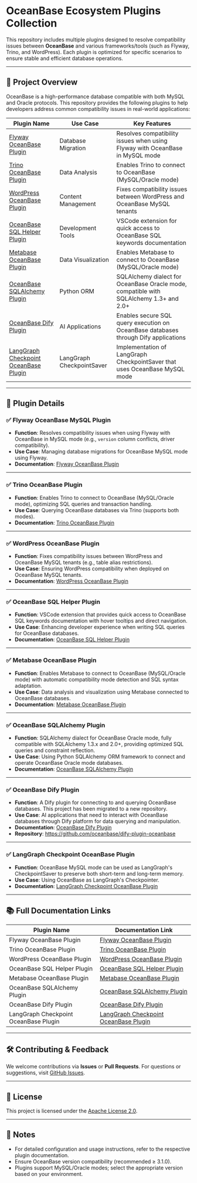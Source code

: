 # OceanBase Ecosystem Plugins Collection

This repository includes multiple plugins designed to resolve compatibility issues between **OceanBase** and various frameworks/tools (such as Flyway, Trino, and WordPress). Each plugin is optimized for specific scenarios to ensure stable and efficient database operations.

---

## 🧩 Project Overview

OceanBase is a high-performance database compatible with both MySQL and Oracle protocols. This repository provides the following plugins to help developers address common compatibility issues in real-world applications:

| Plugin Name                                                                             | Use Case                  | Key Features                                                                           |
| --------------------------------------------------------------------------------------- | ------------------------- | -------------------------------------------------------------------------------------- |
| [Flyway OceanBase Plugin](./flyway-oceanbase-plugin/README.md)                             | Database Migration        | Resolves compatibility issues when using Flyway with OceanBase in MySQL mode           |
| [Trino OceanBase Plugin](./trino-oceanbase-plugin/README.md)                               | Data Analysis             | Enables Trino to connect to OceanBase (MySQL/Oracle mode)                              |
| [WordPress OceanBase Plugin](./wordpress-oceanbase-plugin/README.md)                       | Content Management        | Fixes compatibility issues between WordPress and OceanBase MySQL tenants               |
| [OceanBase SQL Helper Plugin](./oceanbase-sql-helper-plugin/README.md)                     | Development Tools         | VSCode extension for quick access to OceanBase SQL keywords documentation              |
| [Metabase OceanBase Plugin](./metabase-oceanbase-plugin/README.md)                         | Data Visualization        | Enables Metabase to connect to OceanBase (MySQL/Oracle mode)                           |
| [OceanBase SQLAlchemy Plugin](./oceanbase-sqlalchemy-plugin/README.md)                     | Python ORM                | SQLAlchemy dialect for OceanBase Oracle mode, compatible with SQLAlchemy 1.3+ and 2.0+ |
| [OceanBase Dify Plugin](./dify-plugin-oceanbase/README.md)                                 | AI Applications           | Enables secure SQL query execution on OceanBase databases through Dify applications    |
| [LangGraph Checkpoint OceanBase Plugin](./langgraph-checkpoint-oceanbase-plugin/README.md) | LangGraph CheckpointSaver | Implementation of LangGraph CheckpointSaver that uses OceanBase MySQL mode             |

---

## 📁 Plugin Details

### ✅ Flyway OceanBase MySQL Plugin

- **Function**: Resolves compatibility issues when using Flyway with OceanBase in MySQL mode (e.g., `version` column conflicts, driver compatibility).
- **Use Case**: Managing database migrations for OceanBase MySQL mode using Flyway.
- **Documentation**: [Flyway OceanBase Plugin](./flyway-oceanbase-plugin/README.md)

---

### ✅ Trino OceanBase Plugin

- **Function**: Enables Trino to connect to OceanBase (MySQL/Oracle mode), optimizing SQL queries and transaction handling.
- **Use Case**: Querying OceanBase databases via Trino (supports both modes).
- **Documentation**: [Trino OceanBase Plugin](./trino-oceanbase-plugin/README.md)

---

### ✅ WordPress OceanBase Plugin

- **Function**: Fixes compatibility issues between WordPress and OceanBase MySQL tenants (e.g., table alias restrictions).
- **Use Case**: Ensuring WordPress compatibility when deployed on OceanBase MySQL tenants.
- **Documentation**: [WordPress OceanBase Plugin](./wordpress-oceanbase-plugin/README.md)

---

### ✅ OceanBase SQL Helper Plugin

- **Function**: VSCode extension that provides quick access to OceanBase SQL keywords documentation with hover tooltips and direct navigation.
- **Use Case**: Enhancing developer experience when writing SQL queries for OceanBase databases.
- **Documentation**: [OceanBase SQL Helper Plugin](./oceanbase-sql-helper-plugin/README.md)

---

### ✅ Metabase OceanBase Plugin

- **Function**: Enables Metabase to connect to OceanBase (MySQL/Oracle mode) with automatic compatibility mode detection and SQL syntax adaptation.
- **Use Case**: Data analysis and visualization using Metabase connected to OceanBase databases.
- **Documentation**: [Metabase OceanBase Plugin](./metabase-oceanbase-plugin/README.md)

---

### ✅ OceanBase SQLAlchemy Plugin

- **Function**: SQLAlchemy dialect for OceanBase Oracle mode, fully compatible with SQLAlchemy 1.3.x and 2.0+, providing optimized SQL queries and constraint reflection.
- **Use Case**: Using Python SQLAlchemy ORM framework to connect and operate OceanBase Oracle mode databases.
- **Documentation**: [OceanBase SQLAlchemy Plugin](./oceanbase-sqlalchemy-plugin/README.md)

---

### ✅ OceanBase Dify Plugin

- **Function**: A Dify plugin for connecting to and querying OceanBase databases. This project has been migrated to a new repository.
- **Use Case**: AI applications that need to interact with OceanBase databases through Dify platform for data querying and manipulation.
- **Documentation**: [OceanBase Dify Plugin](./dify-plugin-oceanbase/README.md)
- **Repository**: https://github.com/oceanbase/dify-plugin-oceanbase

---

### ✅ LangGraph Checkpoint OceanBase Plugin

- **Function**: OceanBase MySQL mode can be used as LangGraph's CheckpointSaver to preserve both short-term and long-term memory.
- **Use Case**: Using OceanBase as LangGraph's Checkpointer.
- **Documentation**: [LangGraph Checkpoint OceanBase Plugin](./langgraph-checkpoint-oceanbase-plugin/README.md)

---

## 📚 Full Documentation Links

| Plugin Name                           | Documentation Link                                                                      |
| ------------------------------------- | --------------------------------------------------------------------------------------- |
| Flyway OceanBase Plugin               | [Flyway OceanBase Plugin](./flyway-oceanbase-plugin/README.md)                             |
| Trino OceanBase Plugin                | [Trino OceanBase Plugin](./trino-oceanbase-plugin/README.md)                               |
| WordPress OceanBase Plugin            | [WordPress OceanBase Plugin](./wordpress-oceanbase-plugin/README.md)                       |
| OceanBase SQL Helper Plugin           | [OceanBase SQL Helper Plugin](./oceanbase-sql-helper-plugin/README.md)                     |
| Metabase OceanBase Plugin             | [Metabase OceanBase Plugin](./metabase-oceanbase-plugin/README.md)                         |
| OceanBase SQLAlchemy Plugin           | [OceanBase SQLAlchemy Plugin](./oceanbase-sqlalchemy-plugin/README.md)                     |
| OceanBase Dify Plugin                 | [OceanBase Dify Plugin](./dify-plugin-oceanbase/README.md)                                 |
| LangGraph Checkpoint OceanBase Plugin | [LangGraph Checkpoint OceanBase Plugin](./langgraph-checkpoint-oceanbase-plugin/README.md) |

---

## 🛠️ Contributing & Feedback

We welcome contributions via **Issues** or **Pull Requests**.
For questions or suggestions, visit [GitHub Issues](https://github.com/oceanbase/ecology-plugins/issues).

---

## 📄 License

This project is licensed under the [Apache License 2.0](./LICENSE).

---

## 📌 Notes

- For detailed configuration and usage instructions, refer to the respective plugin documentation.
- Ensure OceanBase version compatibility (recommended ≥ 3.1.0).
- Plugins support MySQL/Oracle modes; select the appropriate version based on your environment.
